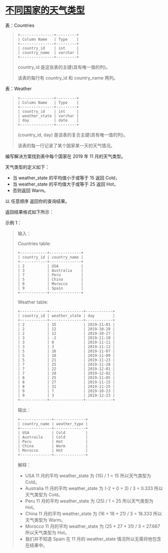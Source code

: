 #  [不同国家的天气类型](https://leetcode.cn/problems/weather-type-in-each-country)

表：Countries
> ```
> +---------------+---------+
> | Column Name   | Type    |
> +---------------+---------+
> | country_id    | int     |
> | country_name  | varchar |
> +---------------+---------+
> ```
> country_id 是这张表的主键(具有唯一值的列)。
> 
> 该表的每行有 country_id 和 country_name 两列。
 

表：Weather
> ```
> +---------------+---------+
> | Column Name   | Type    |
> +---------------+---------+
> | country_id    | int     |
> | weather_state | varchar |
> | day           | date    |
> +---------------+---------+
> ```
> (country_id, day) 是该表的复合主键(具有唯一值的列)。
> 
> 该表的每一行记录了某个国家某一天的天气情况。
 

编写解决方案找到表中每个国家在 2019 年 11 月的天气类型。

天气类型的定义如下：

- 当 weather_state 的平均值小于或等于 15 返回 Cold，
- 当 weather_state 的平均值大于或等于 25 返回 Hot，
- 否则返回 Warm。

以 任意顺序 返回你的查询结果。

返回结果格式如下所示：

 

示例 1：

> 输入：
> 
> Countries table:
> ```
> +------------+--------------+
> | country_id | country_name |
> +------------+--------------+
> | 2          | USA          |
> | 3          | Australia    |
> | 7          | Peru         |
> | 5          | China        |
> | 8          | Morocco      |
> | 9          | Spain        |
> +------------+--------------+
> ```
> Weather table:
> ```
> +------------+---------------+------------+
> | country_id | weather_state | day        |
> +------------+---------------+------------+
> | 2          | 15            | 2019-11-01 |
> | 2          | 12            | 2019-10-28 |
> | 2          | 12            | 2019-10-27 |
> | 3          | -2            | 2019-11-10 |
> | 3          | 0             | 2019-11-11 |
> | 3          | 3             | 2019-11-12 |
> | 5          | 16            | 2019-11-07 |
> | 5          | 18            | 2019-11-09 |
> | 5          | 21            | 2019-11-23 |
> | 7          | 25            | 2019-11-28 |
> | 7          | 22            | 2019-12-01 |
> | 7          | 20            | 2019-12-02 |
> | 8          | 25            | 2019-11-05 |
> | 8          | 27            | 2019-11-15 |
> | 8          | 31            | 2019-11-25 |
> | 9          | 7             | 2019-10-23 |
> | 9          | 3             | 2019-12-23 |
> +------------+---------------+------------+
> ```
> 输出：
> ```
> +--------------+--------------+
> | country_name | weather_type |
> +--------------+--------------+
> | USA          | Cold         |
> | Austraila    | Cold         |
> | Peru         | Hot          |
> | China        | Warm         |
> | Morocco      | Hot          |
> +--------------+--------------+
> ```
> 解释：
> - USA 11 月的平均 weather_state 为 (15) / 1 = 15 所以天气类型为 Cold。
> - Australia 11 月的平均 weather_state 为 (-2 + 0 + 3) / 3 = 0.333 所以天气类型为 Cold。
> - Peru 11 月的平均 weather_state 为 (25) / 1 = 25 所以天气类型为 Hot。
> - China 11 月的平均 weather_state 为 (16 + 18 + 21) / 3 = 18.333 所以天气类型为 Warm。
> - Morocco 11 月的平均 weather_state 为 (25 + 27 + 31) / 3 = 27.667 所以天气类型为 Hot。
> - 我们并不知道 Spain 在 11 月的 weather_state 情况所以无需将他包含在结果中。